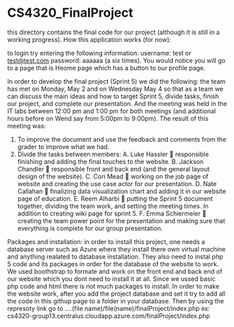# CS4320_FinalProject
this directory contains the final code for our project (although it is still in a working progress).
How this application works (for now):

to login try entering the following information:
username: test or test@test.com
password: aaaaaa (a six times).
You would notice you will go to a page that is Heome page which has a button to our profile page.

In order to develop the final project (Sprint 5) we did the following:
the team has met on Monday, May 2 and on Wednesday May 4 so that as a team we can discuss the main ideas and how to target Sprint 5, divide tasks, finish our project, and complete our presentation. And the meeting was held in the IT labs between 12:00 pm and 1:00 pm for both meetings (and additional hours before on Wend say from 5:00pm to 9:00pm).
The result of this meeting was:
1.	To improve the document and use the feedback and comments from the grader to improve what we had.
2.	Divide the tasks between members:
A.	Luke Hassler  responsible finishing and adding the final touches to the website.
B.	Jackson Chandler 	 responsible front and back end (and the general layout design of the website).
C.	Cori Mead  working on the job page of website and creating the use case actor for our presentation.
D.	 Nate Callahan  finalizing data visualization chart and adding it in our website page of education.
E.	Reem Alharbi  putting the Sprint 5 document together, dividing the team work, and setting the meeting times. In addition to creating wiki page for sprint 5. 
F.	Emma Schiermeier  creating the team power point for the presentation and making sure that everything is complete for our group presentation.

Packages and installation:
in order to install this project, one needs a database server such as Azure where they install there own virtual machine and anything realated to database installation. They also need to instal php 5 code and its packages in order for the database of the website to work. We used boothstrap to formate and work on the front end and back end of our website which you dont need to install it at all. Since we ussed basic php code and html there is not much packages to install. In order to make the website work, after you add the project database and set it try to add all the code in this githup page to a folder in your database. Then by using the represoty link go to ....(file name)/file(name)/finalProject/index.php
ex: cs4320-group13.centralus.cloudapp.azure.com/finalProject/index.php


